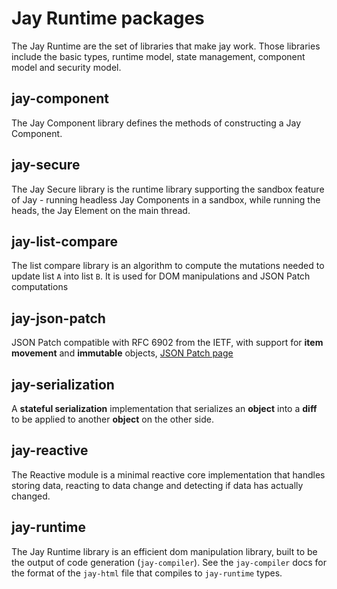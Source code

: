 # Jay Runtime packages

The Jay Runtime are the set of libraries that make jay work.
Those libraries include the basic types, runtime model, state management, component model and security model.

## jay-component

The Jay Component library defines the methods of constructing a Jay Component.

## jay-secure

The Jay Secure library is the runtime library supporting the sandbox feature of Jay - running headless Jay Components
in a sandbox, while running the heads, the Jay Element on the main thread.

## jay-list-compare

The list compare library is an algorithm to compute the mutations needed to update list `A` into list `B`.
It is used for DOM manipulations and JSON Patch computations

## jay-json-patch

JSON Patch compatible with RFC 6902 from the IETF, with support for **item movement** and **immutable** objects,
[JSON Patch page](https://jsonpatch.com/)

## jay-serialization

A **stateful serialization** implementation that serializes an **object** into a **diff** to be applied to another
**object** on the other side.

## jay-reactive

The Reactive module is a minimal reactive core implementation that handles storing data,
reacting to data change and detecting if data has actually changed.

## jay-runtime

The Jay Runtime library is an efficient dom manipulation library, built to be the output of code generation (`jay-compiler`).
See the `jay-compiler` docs for the format of the `jay-html` file that compiles to `jay-runtime` types.

